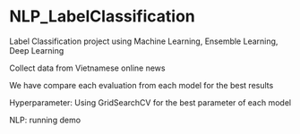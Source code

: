 # NLP_LabelClassification

Label Classification project using Machine Learning, Ensemble Learning, Deep Learning

Collect data from Vietnamese online news

We have compare each evaluation from each model for the best results

Hyperparameter: Using GridSearchCV for the best parameter of each model

NLP: running demo
